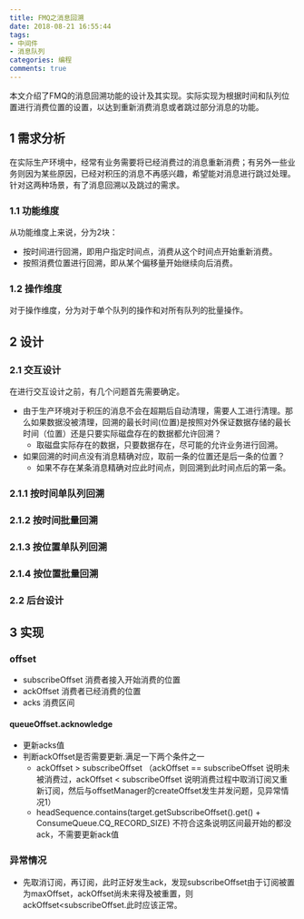```yaml
---
title: FMQ之消息回溯
date: 2018-08-21 16:55:44
tags:
- 中间件
- 消息队列
categories: 编程
comments: true
---
```

本文介绍了FMQ的消息回溯功能的设计及其实现。实际实现为根据时间和队列位置进行消费位置的设置，以达到重新消费消息或者跳过部分消息的功能。
<!--more-->

## 1 需求分析

在实际生产环境中，经常有业务需要将已经消费过的消息重新消费；有另外一些业务则因为某些原因，已经对积压的消息不再感兴趣，希望能对消息进行跳过处理。针对这两种场景，有了消息回溯以及跳过的需求。

### 1.1 功能维度

从功能维度上来说，分为2块：

* 按时间进行回溯，即用户指定时间点，消费从这个时间点开始重新消费。
* 按照消费位置进行回溯，即从某个偏移量开始继续向后消费。

### 1.2 操作维度

对于操作维度，分为对于单个队列的操作和对所有队列的批量操作。

## 2 设计

### 2.1 交互设计

在进行交互设计之前，有几个问题首先需要确定。

* 由于生产环境对于积压的消息不会在超期后自动清理，需要人工进行清理。那么如果数据没被清理，回溯的最长时间(位置)是按照对外保证数据存储的最长时间（位置）还是只要实际磁盘存在的数据都允许回溯？
	* 取磁盘实际存在的数据，只要数据存在，尽可能的允许业务进行回溯。
* 如果回溯的时间点没有消息精确对应，取前一条的位置还是后一条的位置？
	* 如果不存在某条消息精确对应此时间点，则回溯到此时间点后的第一条。

### 2.1.1 按时间单队列回溯

### 2.1.2 按时间批量回溯

### 2.1.3 按位置单队列回溯

### 2.1.4 按位置批量回溯

### 2.2 后台设计


## 3 实现


### offset

* subscribeOffset 消费者接入开始消费的位置
* ackOffset 消费者已经消费的位置
* acks 消费区间

#### queueOffset.acknowledge

* 更新acks值
* 判断ackOffset是否需要更新.满足一下两个条件之一
	* ackOffset > subscribeOffset （ackOffset == subscribeOffset 说明未被消费过，ackOffset < subscribeOffset 说明消费过程中取消订阅又重新订阅，然后与offsetManager的createOffset发生并发问题，见异常情况1）
	* headSequence.contains(target.getSubscribeOffset().get() + ConsumeQueue.CQ_RECORD_SIZE) 不符合这条说明区间最开始的都没ack，不需要更新ack值
	
	
### 异常情况

* 先取消订阅，再订阅，此时正好发生ack，发现subscribeOffset由于订阅被置为maxOffset，ackOffset尚未来得及被重置，则ackOffset<subscribeOffset.此时应该正常。